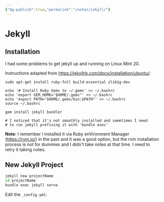 ```yaml
---
{"dg-publish":true,"permalink":"/notes/jekyll/"}
---
```

# Jekyll

## Installation

I had some problems to get jekyll up and running on Linux Mint 20.

Instructions adapted from <https://jekyllrb.com/docs/installation/ubuntu/>:

```
sudo apt-get install ruby-full build-essential zlib1g-dev

echo '# Install Ruby Gems to ~/.gems' >> ~/.bashrc
echo 'export GEM_HOME="$HOME/.gems"' >> ~/.bashrc
echo 'export PATH="$HOME/.gems/bin:$PATH"' >> ~/.bashrc
source ~/.bashrc

gem install jekyll bundler

# I noticed that it's not smoothly installed and sometimes I need
# to run jekyll prefixing it with 'bundle exec'
```

**Note**: I remember I installed it via Ruby enVironment Manager (<https://rvm.io/>) in the past and it was a good option, but the rvm installation process is not for dummies and I didn't take notes at that time. I need to retry it taking notes.



## New Jekyll Project

```sh
jekyll new projectName
cd projectName
bundle exec jekyll serve
```

Edit the `_config.yml`:
```yml
```